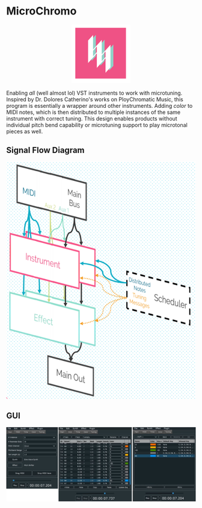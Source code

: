 # MicroChromo

<p align="center">
  <img src="Resources/icon_small.png" />
</p>

Enabling *all* (well almost lol) VST instruments to work with microtuning. Inspired by Dr. Dolores Catherino's works on PloyChromatic Music, this program is essentially a wrapper around other instruments. Adding *color* to MIDI notes, which is then distributed to multiple instances of the same instrument with correct tuning. This design enables products without individual pitch bend capability or microtuning support to play microtonal pieces as well.

## Signal Flow Diagram

<p align="center">
  <img src="Resources/signal_flow.png" />
</p>

## GUI

<p align="center">
  <img src="Resources/gui.png" />
</p>
